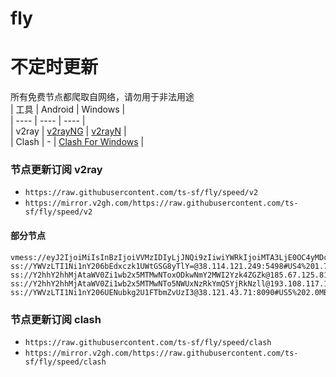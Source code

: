 # fly
# 不定时更新
所有免费节点都爬取自网络，请勿用于非法用途  
|  工具  | Android  | Windows  |  
|  ----  | ----   | ----  |  
| v2ray  | [v2rayNG](https://github.com/2dust/v2rayNG/releases) | [v2rayN](https://github.com/2dust/v2rayN/releases) |  
| Clash  | - | [Clash For Windows](https://github.com/2dust/clashN/releases) | 
  
### 节点更新订阅  v2ray
- `https://raw.githubusercontent.com/ts-sf/fly/speed/v2`  
- `https://mirror.v2gh.com/https://raw.githubusercontent.com/ts-sf/fly/speed/v2`  

#### 部分节点  
``` 
vmess://eyJ2IjoiMiIsInBzIjoiVVMzIDIyLjJNQi9zIiwiYWRkIjoiMTA3LjE0OC4yMDcuMjQ5IiwicG9ydCI6IjQ4NzEyIiwiaWQiOiI0MTgwNDhhZi1hMjkzLTRiOTktOWIwYy05OGNhMzU4MGRkMjQiLCJhaWQiOiI2NCIsInNjeSI6ImF1dG8iLCJuZXQiOiJ0Y3AiLCJ0eXBlIjoiIiwiaG9zdCI6IiIsInBhdGgiOiIiLCJ0bHMiOiIiLCJzbmkiOiIiLCJ0ZXN0X25hbWUiOiJVUzMifQ==
ss://YWVzLTI1Ni1nY206bEdxczk1UWtGSG8yTlY=@38.114.121.249:5498#US4%201.7MB%2Fs
ss://Y2hhY2hhMjAtaWV0Zi1wb2x5MTMwNToxODkwNmY2MWI2Yzk4ZGZk@185.67.125.81:44363#%E6%9C%AA%E7%9F%A530%20875.8KB%2Fs
ss://Y2hhY2hhMjAtaWV0Zi1wb2x5MTMwNTo5NWUxNzRkYmQ5YjRkNzll@193.108.117.156:11201#%E6%9C%AA%E7%9F%A533%206.1MB%2Fs
ss://YWVzLTI1Ni1nY206UENubkg2U1FTbmZvUzI3@38.121.43.71:8090#US5%202.0MB%2Fs
```
### 节点更新订阅  clash
- `https://raw.githubusercontent.com/ts-sf/fly/speed/clash`  
- `https://mirror.v2gh.com/https://raw.githubusercontent.com/ts-sf/fly/speed/clash`  


